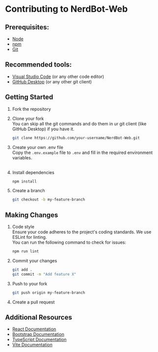 # Contributing to NerdBot-Web

## Prerequisites:

- [Node](https://nodejs.org/en/download)
- [npm](https://docs.npmjs.com/downloading-and-installing-node-js-and-npm)
- [Git](https://git-scm.com/book/en/v2/Getting-Started-Installing-Git)

## Recommended tools:

- [Visual Studio Code](https://code.visualstudio.com/) (or any other code editor)
- [GitHub Desktop](https://desktop.github.com/) (or any other git client)

## Getting Started

1. Fork the repository

2. Clone your fork<br>
   You can skip all the git commands and do them in ur git client (like GitHub Desktop) if you have it.
   ```sh
   git clone https://github.com/your-username/NerdBot-Web.git
   ```

3. Create your own .env file<br>
   Copy the `.env.example` file to `.env` and fill in the required environment variables.<br><br>

3. Install dependencies
   ```sh
   npm install
   ```

4. Create a branch
   ```sh
   git checkout -b my-feature-branch
   ```

## Making Changes

1. Code style<br>
   Ensure your code adheres to the project's coding standards. We use ESLint for linting.<br>
   You can run the following command to check for issues:
   ```sh
   npm run lint
   ```

2. Commit your changes
   ```sh
   git add .
   git commit -m "Add feature X"
   ```

3. Push to your fork
   ```sh
   git push origin my-feature-branch
   ```

4. Create a pull request

## Additional Resources

- [React Documentation](https://reactjs.org/docs/getting-started.html)
- [Bootstrap Documentation](https://getbootstrap.com/docs/)
- [TypeScript Documentation](https://www.typescriptlang.org/docs/)
- [Vite Documentation](https://vitejs.dev/guide/)